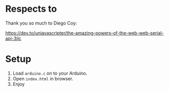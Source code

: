 # Respects to

Thank you so much to Diego Coy:

https://dev.to/unjavascripter/the-amazing-powers-of-the-web-web-serial-api-3ilc

# Setup

1. Load `arduino.c` on to your Arduino.
2. Open `index.html` in browser.
3. Enjoy

